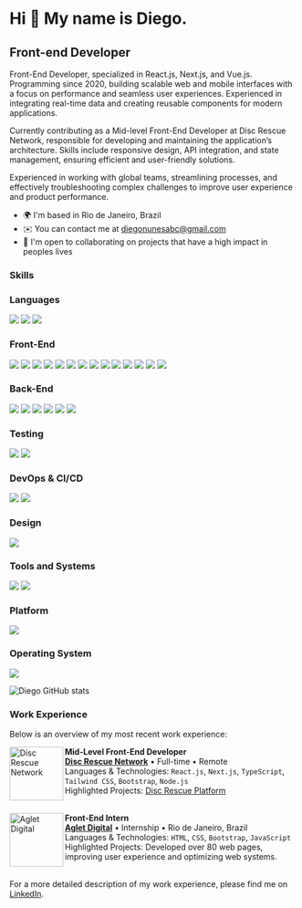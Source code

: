 
Hi 👋 My name is Diego.
==========================

Front-end Developer
-----------------------------

Front-End Developer, specialized in React.js, Next.js, and Vue.js. Programming since 2020, building scalable web and mobile interfaces with a focus on performance and seamless user experiences. Experienced in integrating real-time data and creating reusable components for modern applications.

Currently contributing as a Mid-level Front-End Developer at Disc Rescue Network, responsible for developing and maintaining the application’s architecture. Skills include responsive design, API integration, and state management, ensuring efficient and user-friendly solutions.

Experienced in working with global teams, streamlining processes, and effectively troubleshooting complex challenges to improve user experience and product performance.

* 🌍  I'm based in Rio de Janeiro, Brazil
* ✉️  You can contact me at [diegonunesabc@gmail.com](mailto:diegonunesabc@gmail.com)
* 🤝  I'm open to collaborating on projects that have a high impact in peoples lives

### Skills

<p align="left">

### Languages
<img src="https://img.shields.io/badge/JavaScript-323330?style=for-the-badge&logo=javascript&logoColor=F7DF1E"/> <img src="https://img.shields.io/badge/TypeScript-007ACC?style=for-the-badge&logo=typescript&logoColor=white"/> <img src="https://img.shields.io/badge/GraphQL-E10098?style=for-the-badge&logo=graphql&logoColor=white"/>

### Front-End
<img src="https://img.shields.io/badge/HTML5-E34F26?style=for-the-badge&logo=html5&logoColor=white"/> <img src="https://img.shields.io/badge/CSS3-1572B6?style=for-the-badge&logo=css3&logoColor=white"/> <img src="https://img.shields.io/badge/Sass-CC6699?style=for-the-badge&logo=sass&logoColor=white"/> <img src="https://img.shields.io/badge/React-20232A?style=for-the-badge&logo=react&logoColor=61DAFB"/> <img src="https://img.shields.io/badge/React_Native-20232A?style=for-the-badge&logo=react&logoColor=61DAFB"/> <img src="https://img.shields.io/badge/Vue.js-35495E?style=for-the-badge&logo=vue.js&logoColor=4FC08D"/> <img src="https://img.shields.io/badge/Next.js-000000?style=for-the-badge&logo=next.js&logoColor=white"/> <img src="https://img.shields.io/badge/Tailwind_CSS-38B2AC?style=for-the-badge&logo=tailwind-css&logoColor=white"/> <img src="https://img.shields.io/badge/Bootstrap-563D7C?style=for-the-badge&logo=bootstrap&logoColor=white"/> <img src="https://img.shields.io/badge/Element%20Plus-409EFF?style=for-the-badge&logo=element&logoColor=white"/> <img src="https://img.shields.io/badge/Material%20UI-0081CB?style=for-the-badge&logo=mui&logoColor=white"/> <img src="https://img.shields.io/badge/Redux-764ABC?style=for-the-badge&logo=redux&logoColor=white"/> <img src="https://img.shields.io/badge/Context%20API-007ACC?style=for-the-badge&logo=react&logoColor=white"/> <img src="https://img.shields.io/badge/shadcn/ui-20232A?style=for-the-badge&logo=shadcn&logoColor=61DAFB"/>

### Back-End
<img src="https://img.shields.io/badge/Node.js-43853D?style=for-the-badge&logo=node.js&logoColor=white"/> <img src="https://img.shields.io/badge/MySQL-00000F?style=for-the-badge&logo=mysql&logoColor=white"/> <img src="https://img.shields.io/badge/Firebase-FFCA28?style=for-the-badge&logo=firebase&logoColor=white"/> <img src="https://img.shields.io/badge/Supabase-3ECF8E?style=for-the-badge&logo=supabase&logoColor=white"/> <img src="https://img.shields.io/badge/PostgreSQL-336791?style=for-the-badge&logo=postgresql&logoColor=white"/> <img src="https://img.shields.io/badge/Express.js-000000?style=for-the-badge&logo=express&logoColor=white"/>

### Testing
<img src="https://img.shields.io/badge/Jest-C21325?style=for-the-badge&logo=jest&logoColor=white"/> <img src="https://img.shields.io/badge/Cypress-17202C?style=for-the-badge&logo=cypress&logoColor=white"/>

### DevOps & CI/CD
<img src="https://img.shields.io/badge/Docker-2496ED?style=for-the-badge&logo=docker&logoColor=white"/> <img src="https://img.shields.io/badge/GitHub_Actions-2088FF?style=for-the-badge&logo=github-actions&logoColor=white"/>

### Design
<img src="https://img.shields.io/badge/Figma-F24E1E?style=for-the-badge&logo=figma&logoColor=white"/>

### Tools and Systems
<img src="https://img.shields.io/badge/GIT-E44C30?style=for-the-badge&logo=git&logoColor=white"/> <img src="https://img.shields.io/badge/Visual_Studio_Code-0078D4?style=for-the-badge&logo=visual%20studio%20code&logoColor=white"/>

### Platform
<img src="https://img.shields.io/badge/iOS-000000?style=for-the-badge&logo=ios&logoColor=white"/>

### Operating System
<img src="https://img.shields.io/badge/macOS-000000?style=for-the-badge&logo=apple&logoColor=white"/>

 ![Diego GitHub stats](https://github-readme-stats.vercel.app/api?username=DiegoNunes05&show_icons=true&theme=radical)


### Work Experience

Below is an overview of my most recent work experience:

[<img align="left" height="94px" width="94px" alt="Disc Rescue Network" src="https://discrescuenetwork.com/static/images/logo.png"/>](https://discrescuenetwork.com/)

**Mid-Level Front-End Developer** \
[**Disc Rescue Network**](https://www.discrescuenetwork.com/) • Full-time • Remote \
Languages & Technologies: `React.js`, `Next.js`, `TypeScript`, `Tailwind CSS`, `Bootstrap`, `Node.js` \
Highlighted Projects: [Disc Rescue Platform](https://discrescuenetwork.com/) \
<br/>

[<img align="left" height="94px" width="94px" alt="Aglet Digital" src="https://aglet.com.br/logo.png"/>](https://aglet.com.br/)

**Front-End Intern** \
[**Aglet Digital**](https://www.linkedin.com/company/aglet-digital/posts/?feedView=all/) • Internship • Rio de Janeiro, Brazil \
Languages & Technologies: `HTML`, `CSS`, `Bootstrap`, `JavaScript` \
Highlighted Projects: Developed over 80 web pages, improving user experience and optimizing web systems. \
<br/>

For a more detailed description of my work experience, please find me on [LinkedIn](https://www.linkedin.com/in/diegonsp/).


